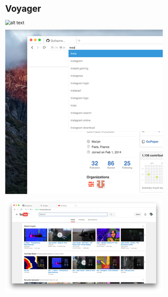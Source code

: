 
# Voyager
![alt text](https://github.com/GuillaumeBadi/Voyager/blob/master/Screen%20Shot%202016-05-24%20at%2016.42.03.png?raw=true "Screen")

![alt text](https://github.com/GuillaumeBadi/Voyager/blob/master/Screen%20Shot%202016-05-24%20at%2016.43.39.png?raw=true "Screen")

![alt text](https://github.com/GuillaumeBadi/Voyager/blob/master/Screen%20Shot%202016-05-24%20at%2016.45.51.png?raw=true "Screen")
